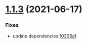 # [1.1.3](https://github.com/JSanchezIO/parcel-plugin-inject-manifest-service-worker/compare/v1.1.2...v1.1.3) (2021-06-17)


### Fixes

- update dependencies
 [f0306a1](https://github.com/JSanchezIO/parcel-plugin-inject-manifest-service-worker/commit/f0306a1194d8e65f564beae70d4e2e0b06a59664)



<br />
